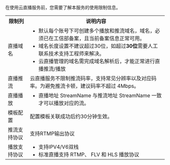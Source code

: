 在使用云直播服务前，您需要了解本服务的使用限制信息。

<table>
<tr><th>限制列</th><th>说明内容</th></tr>
<tr>
<td>直播域名</td>
<td><ul style="margin:0">
<li>默认每个账号下可创建多个播放和推流域名，域名，必须已在工信部备案，且当前备案信息正常可用。</li>
<li>域名长度设置不建议超过30位，如超过<strong>30位</strong>需要人工联系技术支持工程师来解决。</li>
<li>云直播管理的域名需完成域名解析后，才能正常进行直播推流/播放</li></td>
</tr><tr>
<td>直播推流</td>
<td>云直播服务不限制推流码率，支持常见分辨率以及对应码率。为避免推流卡顿，建议码率不超过 4Mbps。</td>
</tr><tr>
<td>直播播放</td>
<td><ul style="margin:0">
<li>直播地址 StreamName 与推流地址 StreamName 一致才可以播放对应的流。</li></td>
</tr><tr>
<td>模板配置</td>
<td>配置模板关联成功后约30分钟生效。</td>
</tr><tr>
<td>推流支持协议</td>
<td>支持RTMP输出协议</td>
</tr><tr>
<td>播放支持协议</td>
<td><ul style="margin:0">
<li>支持IPV4/V6双栈</li>
<li>标准直播支持 RTMP、 FLV 和 HLS 播放协议</li>
</tr><tr>
</tr></table>
